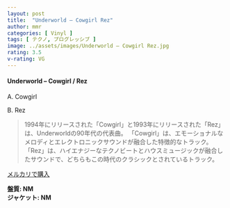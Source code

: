 ```yaml
---
layout: post
title:  "Underworld – Cowgirl Rez"
author: mmr
categories: [ Vinyl ]
tags: [ テクノ, プログレッシブ ]
image: ../assets/images/Underworld – Cowgirl Rez.jpg
rating: 3.5
v-rating: VG
---
```


#### Underworld – Cowgirl / Rez

A. Cowgirl

B. Rez

> 1994年にリリースされた「Cowgirl」と1993年にリリースされた「Rez」は、Underworldの90年代の代表曲。
「Cowgirl」は、エモーショナルなメロディとエレクトロニックサウンドが融合した特徴的なトラック。「Rez」は、ハイエナジーなテクノビートとハウスミュージックが融合したサウンドで、どちらもこの時代のクラシックとされているトラック。

[メルカリで購入](https://jp.mercari.com/item/m12368134512)

<div class="mt-4 mb-4 d-flex align-items-center">
<strong class="mr-1">盤質: NM</strong>
</div>
<div class="mt-4 mb-4 d-flex align-items-center">
<strong class="mr-1">ジャケット: NM</strong>
</div>
